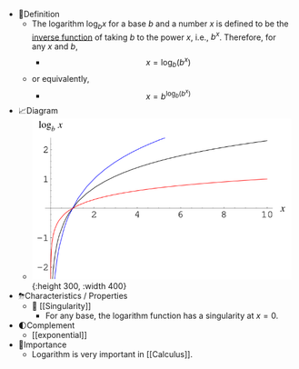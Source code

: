 - 📝Definition
	- The logarithm $\log_bx$ for a base $b$ and a number $x$ is defined to be the [inverse function](((6337202d-82b6-4aaf-afac-c05f25c83e91))) of taking $b$ to the power $x$, i.e., $b^x$. Therefore, for any $x$ and $b$,
		- $$
		  x=\log_b(b^x)
		  $$
	- or equivalently,
		- $$
		  x=b^{\log_b(b^x)}
		  $$
- 📈Diagram
	- ![name](../assets/Logarithm_900.svg){:height 300, :width 400}
- ⛈Characteristics / Properties
	- 📌 [[Singularity]]
		- For any base, the logarithm function has a singularity at $x=0$.
- 🌓Complement
	- [[exponential]]
- 👑Importance
	- Logarithm is very important in [[Calculus]].